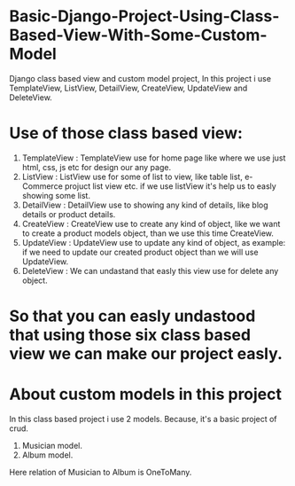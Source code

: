# Basic-Django-Project-Using-Class-Based-View-With-Some-Custom-Model
 Django class based view and custom model project, 
 In this project i use TemplateView,  ListView,  DetailView,  CreateView,  UpdateView and DeleteView.

# Use of those class based view:
1. TemplateView : TemplateView use for home page like where we use just html, css, js etc for design our any page.
2. ListView : ListView use for some of list to view, like table list, e-Commerce projuct list view etc. 
              if we use listView it's help us to easly showing some list.
3. DetailView : DetailView use to showing any kind of details, like blog details or product details. 
4. CreateView : CreateView use to create any kind of object, like we want to create a product models object, than we use this time CreateView.
5. UpdateView : UpdateView use to update any kind of object, as example: if we need to update our created product object than we will use UpdateView.
6. DeleteView : We can undastand that easly this view use for delete any object.

# So that you can easly undastood that using those six class based view we can make our project easly.

# About custom models in this project
In this class based project i use 2 models. Because, it's a basic project of crud.
1. Musician model.
2. Album model.

Here relation of Musician to Album is OneToMany.
